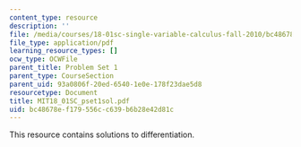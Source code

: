 ```yaml
---
content_type: resource
description: ''
file: /media/courses/18-01sc-single-variable-calculus-fall-2010/bc48678ef179556cc639b6b28e42d81c_MIT18_01SC_pset1sol.pdf
file_type: application/pdf
learning_resource_types: []
ocw_type: OCWFile
parent_title: Problem Set 1
parent_type: CourseSection
parent_uid: 93a0806f-20ed-6540-1e0e-178f23dae5d8
resourcetype: Document
title: MIT18_01SC_pset1sol.pdf
uid: bc48678e-f179-556c-c639-b6b28e42d81c
---
```

This resource contains solutions to differentiation. 